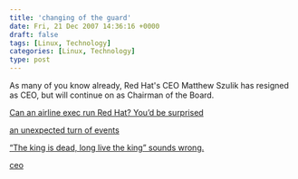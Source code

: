 ```yaml
---
title: 'changing of the guard'
date: Fri, 21 Dec 2007 14:36:16 +0000
draft: false
tags: [Linux, Technology]
categories: [Linux, Technology]
type: post
---
```


As many of you know already, Red Hat's CEO Matthew Szulik has resigned as CEO, but will continue on as Chairman of the Board.

[Can an airline exec run Red Hat? You’d be surprised](http://blogs.zdnet.com/BTL/?p=7437)

[an unexpected turn of events](http://blogs.gnome.org/halfline/2007/12/21/surprise-surprise/)

[“The king is dead, long live the king” sounds wrong.](http://marilyn.frields.org:8080/~paul/wordpress/?p=884)

[ceo](http://spevack.livejournal.com/40827.html)